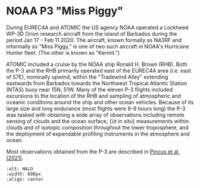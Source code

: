 # NOAA P3 "Miss Piggy"

During EUREC4A and ATOMIC the US agency NOAA operated a Lockheed WP-3D Orion research aircraft
from the island of Barbados during the period Jan 17 - Feb 11 2020. The aircraft,
known formally as N43RF and informally as "Miss Piggy," is one of two such aircraft
in NOAA's Hurricane Hunter fleet. (The other is known as "Kermit.")

ATOMIC included a cruise by the NOAA ship Ronald H. Brown (RHB). Both the P-3 and the RHB
primarily operated east of the EUREC4A area (i.e. east of 57E), nominally upwind,
within the "Tradewind Alley" extending eastwards from Barbados towards the
Northwest Tropical Atlantic Station (NTAS) buoy near 15N, 51W.  Many of the eleven
P-3 flights included excursions to the location of the RHB and sampling of
atmospheric and oceanic conditions around the ship and other ocean vehicles. Because
of its large size and long endurance (most flights were 8-9 hours long) the P-3
was tasked with obtaining a wide array of observations including remote sensing
of clouds and the ocean surface, {\it in situ} measurements within clouds and of
isotopic composition throughout the lower troposphere, and the deployment of
expendable profiling instruments in the atmosphere and ocean.

Most observations obtained from the P-3 are described in
[Pincus et al. (2021)](https://doi.org/10.5194/essd-2021-11).

```{figure} Miss-Piggy.jpeg
:alt: HALO
:width: 600px
:align: center
```

